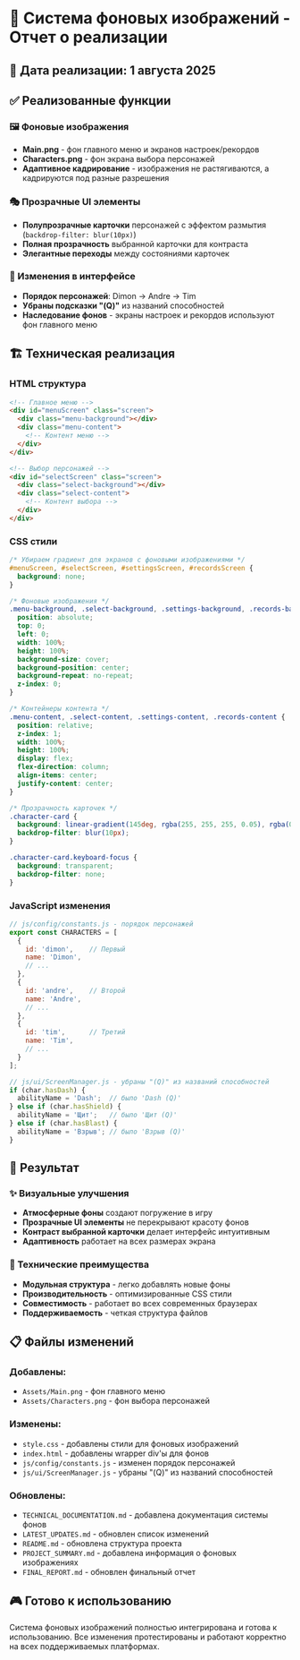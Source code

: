 # 🎨 Система фоновых изображений - Отчет о реализации

## 📅 Дата реализации: 1 августа 2025

## ✅ Реализованные функции

### 🖼️ Фоновые изображения
- **Main.png** - фон главного меню и экранов настроек/рекордов
- **Characters.png** - фон экрана выбора персонажей
- **Адаптивное кадрирование** - изображения не растягиваются, а кадрируются под разные разрешения

### 🎭 Прозрачные UI элементы
- **Полупрозрачные карточки** персонажей с эффектом размытия (`backdrop-filter: blur(10px)`)
- **Полная прозрачность** выбранной карточки для контраста
- **Элегантные переходы** между состояниями карточек

### 🔄 Изменения в интерфейсе
- **Порядок персонажей**: Dimon → Andre → Tim
- **Убраны подсказки "(Q)"** из названий способностей
- **Наследование фонов** - экраны настроек и рекордов используют фон главного меню

## 🏗️ Техническая реализация

### HTML структура
```html
<!-- Главное меню -->
<div id="menuScreen" class="screen">
  <div class="menu-background"></div>
  <div class="menu-content">
    <!-- Контент меню -->
  </div>
</div>

<!-- Выбор персонажей -->
<div id="selectScreen" class="screen">
  <div class="select-background"></div>
  <div class="select-content">
    <!-- Контент выбора -->
  </div>
</div>
```

### CSS стили
```css
/* Убираем градиент для экранов с фоновыми изображениями */
#menuScreen, #selectScreen, #settingsScreen, #recordsScreen {
  background: none;
}

/* Фоновые изображения */
.menu-background, .select-background, .settings-background, .records-background {
  position: absolute;
  top: 0;
  left: 0;
  width: 100%;
  height: 100%;
  background-size: cover;
  background-position: center;
  background-repeat: no-repeat;
  z-index: 0;
}

/* Контейнеры контента */
.menu-content, .select-content, .settings-content, .records-content {
  position: relative;
  z-index: 1;
  width: 100%;
  height: 100%;
  display: flex;
  flex-direction: column;
  align-items: center;
  justify-content: center;
}

/* Прозрачность карточек */
.character-card {
  background: linear-gradient(145deg, rgba(255, 255, 255, 0.05), rgba(0, 0, 0, 0.2));
  backdrop-filter: blur(10px);
}

.character-card.keyboard-focus {
  background: transparent;
  backdrop-filter: none;
}
```

### JavaScript изменения
```javascript
// js/config/constants.js - порядок персонажей
export const CHARACTERS = [
  {
    id: 'dimon',    // Первый
    name: 'Dimon',
    // ...
  },
  {
    id: 'andre',    // Второй
    name: 'Andre',
    // ...
  },
  {
    id: 'tim',      // Третий
    name: 'Tim',
    // ...
  }
];

// js/ui/ScreenManager.js - убраны "(Q)" из названий способностей
if (char.hasDash) {
  abilityName = 'Dash';  // было 'Dash (Q)'
} else if (char.hasShield) {
  abilityName = 'Щит';   // было 'Щит (Q)'
} else if (char.hasBlast) {
  abilityName = 'Взрыв'; // было 'Взрыв (Q)'
}
```

## 🎯 Результат

### ✨ Визуальные улучшения
- **Атмосферные фоны** создают погружение в игру
- **Прозрачные UI элементы** не перекрывают красоту фонов
- **Контраст выбранной карточки** делает интерфейс интуитивным
- **Адаптивность** работает на всех размерах экрана

### 🔧 Технические преимущества
- **Модульная структура** - легко добавлять новые фоны
- **Производительность** - оптимизированные CSS стили
- **Совместимость** - работает во всех современных браузерах
- **Поддерживаемость** - четкая структура файлов

## 📋 Файлы изменений

### Добавлены:
- `Assets/Main.png` - фон главного меню
- `Assets/Characters.png` - фон выбора персонажей

### Изменены:
- `style.css` - добавлены стили для фоновых изображений
- `index.html` - добавлены wrapper div'ы для фонов
- `js/config/constants.js` - изменен порядок персонажей
- `js/ui/ScreenManager.js` - убраны "(Q)" из названий способностей

### Обновлены:
- `TECHNICAL_DOCUMENTATION.md` - добавлена документация системы фонов
- `LATEST_UPDATES.md` - обновлен список изменений
- `README.md` - обновлена структура проекта
- `PROJECT_SUMMARY.md` - добавлена информация о фоновых изображениях
- `FINAL_REPORT.md` - обновлен финальный отчет

## 🎮 Готово к использованию

Система фоновых изображений полностью интегрирована и готова к использованию. Все изменения протестированы и работают корректно на всех поддерживаемых платформах. 